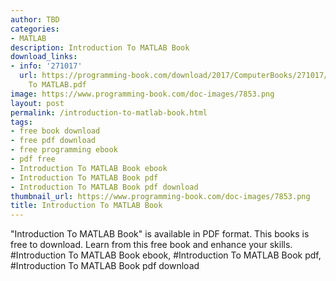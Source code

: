 ```yaml
---
author: TBD
categories:
- MATLAB
description: Introduction To MATLAB Book
download_links:
- info: '271017'
  url: https://programming-book.com/download/2017/ComputerBooks/271017/Introduction
    To MATLAB.pdf
image: https://www.programming-book.com/doc-images/7853.png
layout: post
permalink: /introduction-to-matlab-book.html
tags:
- free book download
- free pdf download
- free programming ebook
- pdf free
- Introduction To MATLAB Book ebook
- Introduction To MATLAB Book pdf
- Introduction To MATLAB Book pdf download
thumbnail_url: https://www.programming-book.com/doc-images/7853.png
title: Introduction To MATLAB Book
---
```


 
<div class="item-desc text-justify">
  "Introduction To MATLAB Book" is available in PDF format. This books is free to download. Learn from this free book and enhance your skills.
  <br>
  #Introduction To MATLAB Book ebook, #Introduction To MATLAB Book pdf, #Introduction To MATLAB Book pdf download
</div>